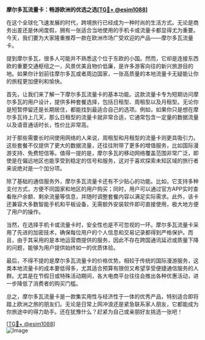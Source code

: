 **摩尔多瓦流量卡：畅游欧洲的优选之选[[TG💪+ @esim1088](https://t.me/s/esim1088)]**

在这个全球化飞速发展的时代，跨境旅行已经成为一种时尚的生活方式。无论是商务出差还是休闲度假，拥有一张适合当地使用的手机卡或流量卡都显得尤为重要。今天，我们要为大家隆重推荐一款在欧洲市场广受欢迎的产品——摩尔多瓦流量卡。

提到摩尔多瓦，很多人可能并不熟悉这个位于东欧的小国。然而，它却是连接东西欧的重要交通枢纽之一，风景优美且物价低廉，是许多游客向往的新兴旅游目的地。如果你计划前往摩尔多瓦或者周边国家，一张高质量的本地流量卡无疑能让你的旅程更加便利和愉快。

首先，让我们来了解一下摩尔多瓦流量卡的基本功能。这款流量卡专为短期访问摩尔多瓦的用户设计，提供多种套餐选择，包括日租型、周租型以及月租型。无论你是短暂停留还是长期居住，都能找到最适合自己的选项。例如，如果你只是想在摩尔多瓦待上几天，那么日租型的流量卡就非常合适，它通常包含一定量的数据流量以及语音通话时长，性价比非常高。

对于那些需要长时间使用网络的人来说，周租型和月租型的流量卡则更具吸引力。这些套餐不仅提供了更大的数据流量，还往往附带了更多的增值服务，比如国际漫游支持、免费短信等。值得一提的是，摩尔多瓦的移动网络覆盖范围非常广泛，即使是在偏远地区也能享受到稳定的信号和服务，这对于喜欢探索未知区域的旅行者来说绝对是一个加分项。

除了基础的通信服务外，摩尔多瓦流量卡还有不少贴心的功能。比如，它支持多种支付方式，方便不同国家和地区的用户购买；同时，用户可以通过官方APP实时查看账户余额、剩余流量等信息，并随时调整套餐内容以满足实际需求。此外，该卡还兼容大多数智能手机和平板设备，无需额外安装软件即可直接使用，极大地方便了用户的操作。

当然，在选择手机卡或流量卡时，安全性也是不可忽视的一环。摩尔多瓦流量卡采用了先进的加密技术，确保每位用户的个人信息和交易记录都得到严格保护。而且，由于其采用的是本地运营商提供的服务，因此不存在跨国通讯延迟或质量下降的问题，能够为用户提供始终如一的优质体验。

最后，不得不提的是摩尔多瓦流量卡的价格优势。相较于传统的国际漫游服务，这类本地流量卡的成本要低得多，尤其适合预算有限但又希望享受便捷通信服务的人群。尤其是在节假日或特殊活动期间，各大电商平台往往会推出各种优惠活动，进一步降低了消费者的购买门槛。

总之，摩尔多瓦流量卡是一款集实用性与经济性于一体的优秀产品，特别适合即将踏上欧洲之旅的朋友们。无论是日常上网冲浪还是紧急联系家人朋友，它都能成为你旅途中的得力助手。还在犹豫什么？赶紧为自己或亲朋好友挑选一张吧！

[[TG💪+ @esim1088](https://t.me/s/esim1088)]  
![Image](https://i.postimg.cc/4NQfJmqS/Snipaste-2025-05-13-00-14-12.png)